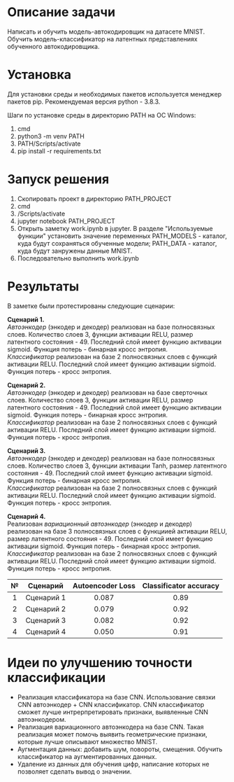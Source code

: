 # Описание задачи

Написать и обучить модель-автокодировщик на датасете MNIST. Обучить модель-классификатор на латентных представлениях обученного автокодировщика.

# Установка 

Для установки среды и необходимых пакетов используется менеджер пакетов pip. Рекомендуемая версия python - 3.8.3. 

Шаги по установке среды в директорию PATH на ОС Windows:

1. cmd  
2. python3 -m venv PATH 
3. PATH/Scripts/activate
4. pip install -r requirements.txt
  
# Запуск решения

1. Скопировать проект в директорию PATH_PROJECT
2. cmd
3. <PATH>/Scripts/activate
4. jupyter notebook PATH_PROJECT
5. Открыть заметку work.ipynb в jupyter. В разделе "Используемые функции" установить значение переменных PATH_MODELS - каталог, куда будут сохраняться обученные модели; PATH_DATA - каталог, куда будут занружены данные MNIST.
6. Последовательно выполнить work.ipynb 
  
# Результаты
  В заметке были протестированы следующие сценарии:
  
  **Сценарий 1.** <br />
  *Автоэнкодер* (энкодер и декодер) реализован на базе полносвязных слоев. Количество слоев 3, функции активации RELU, размер латентного состояния - 49. Последний слой имеет функцию активации sigmoid. Функция потерь - бинарная кросс энтропия.<br />
  *Классификатор* реализован на базе 2 полносвязных слоев с функций активации RELU. Последний слой имеет функцию активации sigmoid. Функция потерь - кросс энтропия.
  
  **Сценарий 2.** <br />
  *Автоэнкодер* (энкодер и декодер) реализован на базе сверточных слоев. Количество слоев 3, функции активации RELU, размер латентного состояния - 49. Последний слой имеет функцию активации sigmoid. Функция потерь - бинарная кросс энтропия.<br />
  *Классификатор* реализован на базе 2 полносвязных слоев с функций активации RELU. Последний слой имеет функцию активации sigmoid. Функция потерь - кросс энтропия.
  
  **Сценарий 3.** <br />
  *Автоэнкодер* (энкодер и декодер) реализован на базе полносвязных слоев. Количество слоев 3, функции активации Tanh, размер латентного состояния - 49. Последний слой имеет функцию активации sigmoid. Функция потерь - бинарная кросс энтропия.<br />
  *Классификатор* реализован на базе 2 полносвязных слоев с функций активации RELU. Последний слой имеет функцию активации sigmoid. Функция потерь - кросс энтропия.
  
  **Сценарий 4.** <br />
  Реализован *вариационный автоэнкодер* (энкодер и декодер) реализован на базе 3 полносвязных слоев c функциией активации RELU, размер латентного состояния - 49. Последний слой имеет функцию активации sigmoid. Функция потерь - бинарная кросс энтропия.<br />
  *Классификатор* реализован на базе 2 полносвязных слоев с функций активации RELU. Последний слой имеет функцию активации sigmoid. Функция потерь - кросс энтропия.
  
  | № | Сценарий| Autoencoder Loss | Classificator accuracy |
  | :---: | :-------: | :---: | :---: |
  | 1| Сценарий 1 | 0.087 | 0.89 |
  | 2 | Сценарий 2 | 0.079| 0.92 |
  | 3 | Сценарий 3 | 0.082 |0.92 |
  | 4 | Сценарий 4 | 0.050 |0.91 |
  
  
  # Идеи по улучшению точности классификации
  
- Реализация классификатора на базе CNN. Использование связки CNN автоэнкодер + CNN классификатор.  CNN классификатор сможет лучше интрерпретировать признаки, выявленные CNN автоэнкодером.
- Реализация вариационного автоэнкодера на базе CNN. Такая реализация может помочь выявить геометрические признаки, которые лучше описывают множество MNIST.
- Аугментация данных: добавить шум, повороты, смещения. Обучить классификатор на аугментированных данных.
- Удаление из данных для обучения цифр, написание которых не позволяет сделать вывод о значении.
